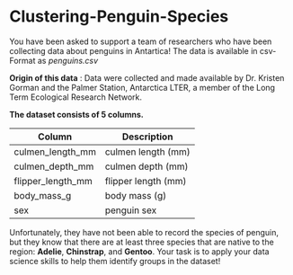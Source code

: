 # Clustering-Penguin-Species

You have been asked to support a team of researchers who have been collecting data about penguins in Antartica! The data is available in csv-Format as _penguins.csv_

**Origin of this data** : Data were collected and made available by Dr. Kristen Gorman and the Palmer Station, Antarctica LTER, a member of the Long Term Ecological Research Network.

**The dataset consists of 5 columns.**

|Column             |	Description        |
| -------------     | -------------      |
|culmen_length_mm	  |culmen length (mm)  |
|culmen_depth_mm	  |culmen depth (mm)   |
|flipper_length_mm	|flipper length (mm) |
|body_mass_g	      |body mass (g)       |
|sex	              |penguin sex         |

Unfortunately, they have not been able to record the species of penguin, but they know that there are at least three species that are native to the region: **Adelie**, **Chinstrap**, and **Gentoo**. Your task is to apply your data science skills to help them identify groups in the dataset!
